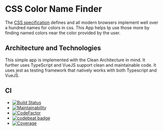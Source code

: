 # CSS Color Name Finder

The [CSS specification](https://www.w3.org/TR/css-color-3/#svg-color) defines and all modern browsers implement well over a hundred names for colors in css.
This App helps tp use those more by finding named colors near the color provided by the user.

## Architecture and Technologies

This simple app is implemented with the Clean Architecture in mind.
It further uses TypeScript and VueJS support clean and maintainable code.
It uses jest as testing framework that natively works with both Typescript and VueJS.

## CI

- [![Build Status](https://travis-ci.com/micgro42/cssColorNameFinder.svg?branch=master)](https://travis-ci.com/micgro42/cssColorNameFinder)
- [![Maintainability](https://api.codeclimate.com/v1/badges/da6d61da0e95ceece874/maintainability)](https://codeclimate.com/github/micgro42/cssColorNameFinder/maintainability)
- [![CodeFactor](https://www.codefactor.io/repository/github/micgro42/csscolornamefinder/badge)](https://www.codefactor.io/repository/github/micgro42/csscolornamefinder)
- [![codebeat badge](https://codebeat.co/badges/6d3df6a7-835d-4e68-b3ac-3944b7ff34b8)](https://codebeat.co/projects/github-com-micgro42-csscolornamefinder-master)
- [![Coverage](https://sonarcloud.io/api/project_badges/measure?project=micgro42_cssColorNameFinder&metric=coverage)](https://sonarcloud.io/dashboard?id=micgro42_cssColorNameFinder)
